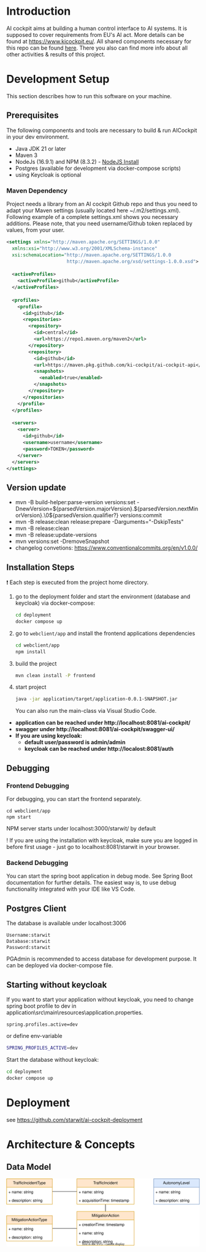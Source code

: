 # Introduction
AI cockpit aims at building a human control interface to AI systems. It is supposed to cover requirements from EU's AI act. More details can be found at https://www.kicockpit.eu/. All shared components necessary for this repo can be found [here](https://github.com/KI-Cockpit/ai-cockpit-api). There you also can find more info about all other activities & results of this project.

# Development Setup
This section describes how to run this software on your machine. 

## Prerequisites
The following components and tools are necessary to build & run AICockpit in your dev environment.

* Java JDK 21 or later
* Maven 3
* NodeJs (16.9.1) and NPM (8.3.2) - [NodeJS Install](https://nodejs.org/en/download/package-manager/)
* Postgres (available for development via docker-compose scripts)
* using Keycloak is optional

### Maven Dependency
Project needs a library from an AI cockpit Github repo and thus you need to adapt your Maven settings (usually located here ~/.m2/settings.xml). Following example of a complete settings.xml shows you necessary additions. Please note, that you need username/Github token replaced by values, from your user.

```XML
<settings xmlns="http://maven.apache.org/SETTINGS/1.0.0"
  xmlns:xsi="http://www.w3.org/2001/XMLSchema-instance"
  xsi:schemaLocation="http://maven.apache.org/SETTINGS/1.0.0
                      http://maven.apache.org/xsd/settings-1.0.0.xsd">

  <activeProfiles>
    <activeProfile>github</activeProfile>
  </activeProfiles>

  <profiles>
    <profile>
      <id>github</id>
      <repositories>
        <repository>
          <id>central</id>
          <url>https://repo1.maven.org/maven2</url>
        </repository>
        <repository>
          <id>github</id>
          <url>https://maven.pkg.github.com/ki-cockpit/ai-cockpit-api</url>
          <snapshots>
            <enabled>true</enabled>
          </snapshots>
        </repository>
      </repositories>
    </profile>
  </profiles>

  <servers>
    <server>
      <id>github</id>
      <username>username</username>
      <password>TOKEN</password>
    </server>
  </servers>
</settings>
```

## Version update

* mvn -B build-helper:parse-version versions:set -DnewVersion=\${parsedVersion.majorVersion}.\${parsedVersion.nextMinorVersion}.\0\${parsedVersion.qualifier?} versions:commit
* mvn -B release:clean release:prepare -Darguments="-DskipTests"
* mvn -B release:clean
* mvn -B release:update-versions
* mvn versions:set -DremoveSnapshot
* changelog convetions: https://www.conventionalcommits.org/en/v1.0.0/

## Installation Steps

:exclamation: Each step is executed from the project home directory.

1) go to the deployment folder and start the environment (database and keycloak) via docker-compose:

    ```bash
    cd deployment
    docker compose up
    ```

2) go to `webclient/app` and install the frontend applications dependencies

    ```bash
    cd webclient/app
    npm install
    ```

3) build the project

    ```bash
    mvn clean install -P frontend
    ```

4) start project

    ```bash
    java -jar application/target/application-0.0.1-SNAPSHOT.jar
    ```
   You can also run the main-class via Visual Studio Code.


* **application can be reached under http://localhost:8081/ai-cockpit/**
* **swagger under http://localhost:8081/ai-cockpit/swagger-ui/**
* **If you are using keycloak:**
    * **default user/password is admin/admin**
    * **keycloak can be reached under http://localost:8081/auth**

## Debugging

### Frontend Debugging

For debugging, you can start the frontend separately.

```shell
cd webclient/app
npm start
```
NPM server starts under localhost:3000/starwit/ by default

! If you are using the installation with keycloak, make sure you are logged in before first usage - just go to localhost:8081/starwit in your browser.

### Backend Debugging

You can start the spring boot application in debug mode. See Spring Boot documentation for further details. The easiest way is, to use debug functionality integrated with your IDE like VS Code.

## Postgres Client

The database is available under localhost:3006

```
Username:starwit
Database:starwit
Password:starwit
```
PGAdmin is recommended to access database for development purpose. It can be deployed via docker-compose file.

## Starting without keycloak

If you want to start your application without keycloak, you need to change spring boot profile to dev in application\src\main\resources\application.properties.

```properties
spring.profiles.active=dev
```

or define env-variable

```bash
SPRING_PROFILES_ACTIVE=dev
```

Start the database without keycloak:

```bash
cd deployment
docker compose up
```

# Deployment

see https://github.com/starwit/ai-cockpit-deployment

# Architecture & Concepts

## Data Model

![architecture](./docs/imgs/architecture.drawio.svg)